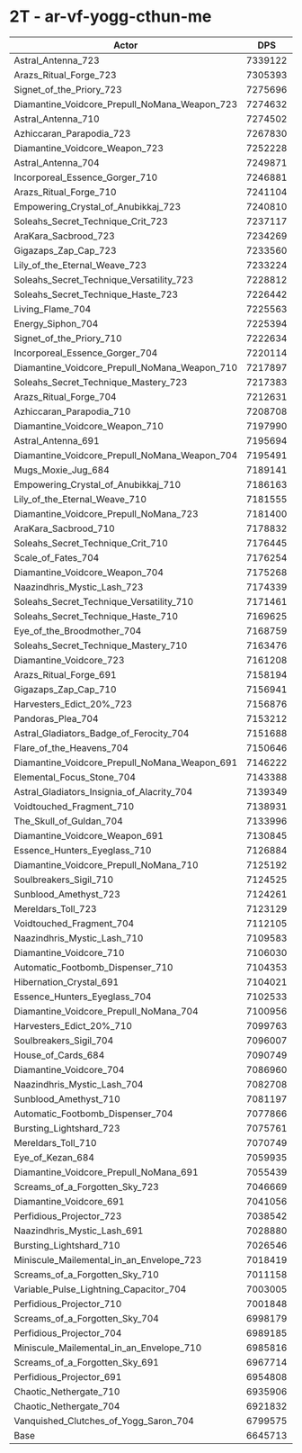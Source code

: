 # 2T - ar-vf-yogg-cthun-me
| Actor | DPS | Increase |
|---|:---:|:---:|
|Astral_Antenna_723|7339122|10.43%|
|Arazs_Ritual_Forge_723|7305393|9.93%|
|Signet_of_the_Priory_723|7275696|9.48%|
|Diamantine_Voidcore_Prepull_NoMana_Weapon_723|7274632|9.46%|
|Astral_Antenna_710|7274502|9.46%|
|Azhiccaran_Parapodia_723|7267830|9.36%|
|Diamantine_Voidcore_Weapon_723|7252228|9.13%|
|Astral_Antenna_704|7249871|9.09%|
|Incorporeal_Essence_Gorger_710|7246881|9.05%|
|Arazs_Ritual_Forge_710|7241104|8.96%|
|Empowering_Crystal_of_Anubikkaj_723|7240810|8.95%|
|Soleahs_Secret_Technique_Crit_723|7237117|8.90%|
|AraKara_Sacbrood_723|7234269|8.86%|
|Gigazaps_Zap_Cap_723|7233560|8.85%|
|Lily_of_the_Eternal_Weave_723|7233224|8.84%|
|Soleahs_Secret_Technique_Versatility_723|7228812|8.77%|
|Soleahs_Secret_Technique_Haste_723|7226442|8.74%|
|Living_Flame_704|7225563|8.73%|
|Energy_Siphon_704|7225394|8.72%|
|Signet_of_the_Priory_710|7222634|8.68%|
|Incorporeal_Essence_Gorger_704|7220114|8.64%|
|Diamantine_Voidcore_Prepull_NoMana_Weapon_710|7217897|8.61%|
|Soleahs_Secret_Technique_Mastery_723|7217383|8.60%|
|Arazs_Ritual_Forge_704|7212631|8.53%|
|Azhiccaran_Parapodia_710|7208708|8.47%|
|Diamantine_Voidcore_Weapon_710|7197990|8.31%|
|Astral_Antenna_691|7195694|8.28%|
|Diamantine_Voidcore_Prepull_NoMana_Weapon_704|7195491|8.27%|
|Mugs_Moxie_Jug_684|7189141|8.18%|
|Empowering_Crystal_of_Anubikkaj_710|7186163|8.13%|
|Lily_of_the_Eternal_Weave_710|7181555|8.06%|
|Diamantine_Voidcore_Prepull_NoMana_723|7181400|8.06%|
|AraKara_Sacbrood_710|7178832|8.02%|
|Soleahs_Secret_Technique_Crit_710|7176445|7.99%|
|Scale_of_Fates_704|7176254|7.98%|
|Diamantine_Voidcore_Weapon_704|7175268|7.97%|
|Naazindhris_Mystic_Lash_723|7174339|7.95%|
|Soleahs_Secret_Technique_Versatility_710|7171461|7.91%|
|Soleahs_Secret_Technique_Haste_710|7169625|7.88%|
|Eye_of_the_Broodmother_704|7168759|7.87%|
|Soleahs_Secret_Technique_Mastery_710|7163476|7.79%|
|Diamantine_Voidcore_723|7161208|7.76%|
|Arazs_Ritual_Forge_691|7158194|7.71%|
|Gigazaps_Zap_Cap_710|7156941|7.69%|
|Harvesters_Edict_20%_723|7156876|7.69%|
|Pandoras_Plea_704|7153212|7.64%|
|Astral_Gladiators_Badge_of_Ferocity_704|7151688|7.61%|
|Flare_of_the_Heavens_704|7150646|7.60%|
|Diamantine_Voidcore_Prepull_NoMana_Weapon_691|7146222|7.53%|
|Elemental_Focus_Stone_704|7143388|7.49%|
|Astral_Gladiators_Insignia_of_Alacrity_704|7139349|7.43%|
|Voidtouched_Fragment_710|7138931|7.42%|
|The_Skull_of_Guldan_704|7133996|7.35%|
|Diamantine_Voidcore_Weapon_691|7130845|7.30%|
|Essence_Hunters_Eyeglass_710|7126884|7.24%|
|Diamantine_Voidcore_Prepull_NoMana_710|7125192|7.21%|
|Soulbreakers_Sigil_710|7124525|7.20%|
|Sunblood_Amethyst_723|7124261|7.20%|
|Mereldars_Toll_723|7123129|7.18%|
|Voidtouched_Fragment_704|7112105|7.02%|
|Naazindhris_Mystic_Lash_710|7109583|6.98%|
|Diamantine_Voidcore_710|7106030|6.93%|
|Automatic_Footbomb_Dispenser_710|7104353|6.90%|
|Hibernation_Crystal_691|7104021|6.90%|
|Essence_Hunters_Eyeglass_704|7102533|6.87%|
|Diamantine_Voidcore_Prepull_NoMana_704|7100956|6.85%|
|Harvesters_Edict_20%_710|7099763|6.83%|
|Soulbreakers_Sigil_704|7096007|6.78%|
|House_of_Cards_684|7090749|6.70%|
|Diamantine_Voidcore_704|7086960|6.64%|
|Naazindhris_Mystic_Lash_704|7082708|6.58%|
|Sunblood_Amethyst_710|7081197|6.55%|
|Automatic_Footbomb_Dispenser_704|7077866|6.50%|
|Bursting_Lightshard_723|7075761|6.47%|
|Mereldars_Toll_710|7070749|6.40%|
|Eye_of_Kezan_684|7059935|6.23%|
|Diamantine_Voidcore_Prepull_NoMana_691|7055439|6.17%|
|Screams_of_a_Forgotten_Sky_723|7046669|6.03%|
|Diamantine_Voidcore_691|7041056|5.95%|
|Perfidious_Projector_723|7038542|5.91%|
|Naazindhris_Mystic_Lash_691|7028880|5.77%|
|Bursting_Lightshard_710|7026546|5.73%|
|Miniscule_Mailemental_in_an_Envelope_723|7018419|5.61%|
|Screams_of_a_Forgotten_Sky_710|7011158|5.50%|
|Variable_Pulse_Lightning_Capacitor_704|7003005|5.38%|
|Perfidious_Projector_710|7001848|5.36%|
|Screams_of_a_Forgotten_Sky_704|6998179|5.30%|
|Perfidious_Projector_704|6989185|5.17%|
|Miniscule_Mailemental_in_an_Envelope_710|6985816|5.12%|
|Screams_of_a_Forgotten_Sky_691|6967714|4.85%|
|Perfidious_Projector_691|6954808|4.65%|
|Chaotic_Nethergate_710|6935906|4.37%|
|Chaotic_Nethergate_704|6921832|4.15%|
|Vanquished_Clutches_of_Yogg_Saron_704|6799575|2.32%|
|Base|6645713|0.00%|
